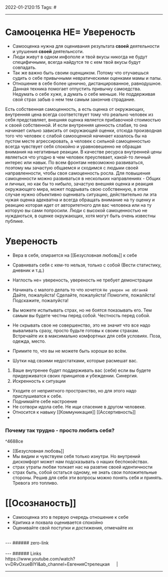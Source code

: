 2022-01-2120:15
Tags: #

---
# Самооценка НЕ= Увереность
- Самооценка нужна для оценивания результата **своей** деятельности и улушения **своей** деятельнсоти. 
- Люди живут в одном инфополе и твой вкусы никогда не будут специфичными, всегда найдутся те с кем твой вкусы будут совпадать. 
- Так же важно быть своим оценщиком. Потому что отучаешься судить о себе привычными невратическими оценками мамы и папы.
- Отношение в себе более ценично, дистанцированное, равнодушное. Данная техника помогает отпустить привычку самоедства. Недумать о себе хуже, а думать о себе меньше. Не поддерживая свой страх забыв о нем тем самым закончив страдание.

Есть собственная самоценность, а есть оценка от окружающих, внутренняя цена всегда соответствует тому что реально человек из себя представляет, внешняя оценка является прибавочной стоимостью к своей собственной. И если внутренняя ценность слабая, то она начинает сильно зависить от окружающей оценки, отсюда производная того что человек с слабой самооценкой начинает казалось бы на пустом месте агрессировать, а человек с сильной самоценностью всегда чувствует себя спокойно и уравновешенно не обращая внимания на негативные реакции.
В качестве ресурса внутренней цены являеться что угодно в чем человек преуспевает, какой-то личный интерес или навык. По всем фронтам невозможно развиваться, поэтому мы зачастую общаемся и сходимся с людьми своей направленности, чтобы своя самоценность росла. Для повышения самоценности можно развиваться в нескольких направлениях - Общих и личных, но как бы то нибыло, зачастую внешняя оценка и реакция окружающего мира, может подрывать свою собственную, в этом случае нужно объективно оценивать ситуацию, действительно ли эта чужая оценка адекватна и всегда обращать внимание на ту оценку и реакцию которая идет от авторитетного для вас человека или на ту которую вы сами попросили. Люди с высокой самоценностью не нуждаються, в оценке окружающих, хотя могут быть очень известны публике.
</br>

# Увереность
- Вера в себя, опирается на [[Безусловная любовь]] к себе
- Сравнивать себя с кем-то нельзя, только с собой (Вести статистику, дневник и т.д.)
- Наглость не= увереность, увереность не требует демонстрации
- Начинать с малого делать то что хочется
`Не уверен не обганяй`
Дайте, пожалуйста! Сделайте, пожалуйста! Помогите, пожалйста! Подскажите, пожалуйста!  

- Вы можете испытывать страх, но не боятся показывать его. Тем самым вы будете честны перед собой. Честность перед собой. 
- Не скрывать свое не совершенство, это не значит что все надо вываливать сразу, просто будьте готовы к своим страхам. Встречайте их в максимально комфортных для себя условиях. Поза, одежда, место.
- Примите то, что вы не можете быть хороши во всём.
- Шутки над своими недостатками, которые расмешат вас.

1. Ваше внутренее будет поддерживать вас (себя) если вы будете придерживатся своих принципов и убеждении. Синергия. 
2. Искренность к ситуации 

- Уходите от неприятного пространство, но для этого надо прислушиватся к себе.
- Поднимайте себе настроение
- Не сотвори идола себе. Не ищи спасение в другом человеке.
- Относится к навыку [[Коммуникация]] [[Ассертивность]]
- 
### Почему так трудно - просто любить себя? 

^4688ce

- [[Безусловная любовь]]
- Мы видим и чувствуем себя только изнутри. Но внутрений дискомфорт может нам подсказывать о наших беспокойствах.
- страх утраты любви толкает нас на развтие своей идентичности
- страх быть, собой остаться одному, не знать свои положительные стороны. Решив для себя эти вопросы можно понять себя и принять. Тревога это топливо.

# [[Осознаность]]
- Самооценка это в первую очередь отношение к себе
- Критика и похвала оценивается спокойно 
- Оценивайте свой поступки и достижения, отмечайте их


</br>
---
###### zero-link </br>

</br>
---
###### Links </br>
https://www.youtube.com/watch?v=DRvOxueBIYI&ab_channel=ЕвгенияСтрелецкая
 &emsp; | &emsp; 


---